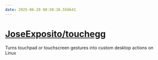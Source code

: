 ```yaml
---
date: 2025-06-20 08:50:16.556641
---
```


# [JoseExposito/touchegg](https://github.com/JoseExposito/touchegg)

Turns touchpad or touchscreen gestures into custom desktop actions on Linux